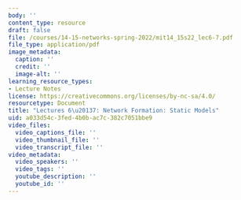 ```yaml
---
body: ''
content_type: resource
draft: false
file: /courses/14-15-networks-spring-2022/mit14_15s22_lec6-7.pdf
file_type: application/pdf
image_metadata:
  caption: ''
  credit: ''
  image-alt: ''
learning_resource_types:
- Lecture Notes
license: https://creativecommons.org/licenses/by-nc-sa/4.0/
resourcetype: Document
title: "Lectures 6\u20137: Network Formation: Static Models"
uid: a033d54c-3fed-4b0b-ac7c-382c7051bbe9
video_files:
  video_captions_file: ''
  video_thumbnail_file: ''
  video_transcript_file: ''
video_metadata:
  video_speakers: ''
  video_tags: ''
  youtube_description: ''
  youtube_id: ''
---
```

